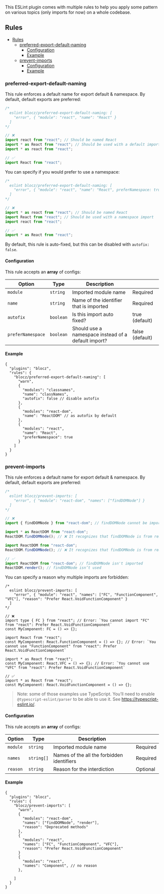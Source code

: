 This ESLint plugin comes with multiple rules to help you apply some pattern on various topics (only imports for now) on a whole codebase.

## Rules

- [Rules](#rules)
  - [preferred-export-default-naming](#preferred-export-default-naming)
    - [Configuration](#configuration)
    - [Example](#example)
  - [prevent-imports](#prevent-imports)
    - [Configuration](#configuration-1)
    - [Example](#example-1)

### preferred-export-default-naming

This rule enforces a default name for export default & namespace. By default, default exports are preferred:

```js
/*
  eslint blocz/preferred-export-default-naming: [
    "error", { "module": "react", "name": "React" }
  ]
*/

// ❌
import react from "react"; // Should be named React
import * as React from "react"; // Should be used with a default import
import * as react from "react";

// ✅
import React from "react";
```

You can specify if you would prefer to use a namespace:

```js
/*
  eslint blocz/preferred-export-default-naming: [
    "error", { "module": "react", "name": "React", preferNamespace: true }
  ]
*/

// ❌
import * as react from "react"; // Should be named React
import React from "react"; // Should be used with a namespace import
import react from "react";

// ✅
import * as React from "react";
```

By default, this rule is auto-fixed, but this can be disabled with `autofix: false`.

#### Configuration

This rule accepts an **array** of configs:

| Option            | Type      | Description                                         |                 |
| ----------------- | --------- | --------------------------------------------------- | --------------- |
| `module`          | `string`  | Imported module name                                | Required        |
| `name`            | `string`  | Name of the identifier that is imported             | Required        |
| `autofix`         | `boolean` | Is this import auto fixed?                          | true (default)  |
| `preferNamespace` | `boolean` | Should use a namespace instead of a default import? | false (default) |

#### Example

```jsonc
{
  "plugins": "blocz",
  "rules": {
    "blocz/preferred-export-default-naming": [
      "warn",
      {
        "modules": "classnames",
        "name": "classNames",
        "autofix": false // disable autofix
      },
      {
        "modules": "react-dom",
        "name": "ReactDOM" // as autofix by default
      },
      {
        "modules": "react",
        "name": "React",
        "preferNamespace": true
      }
    ]
  }
}
```

### prevent-imports

This rule enforces a default name for export default & namespace. By default, default exports are preferred:

```js
/*
  eslint blocz/prevent-imports: [
    "error", { "module": "react-dom", "names": ["findDOMNode"] }
  ]
*/

// ❌
import { findDOMNode } from "react-dom"; // findDOMNode cannot be imported

import * as ReactDOM from "react-dom";
ReactDOM.findDOMNode(); // ❌ It recognizes that findDOMNode is from react-dom

import ReactDOM from "react-dom";
ReactDOM.findDOMNode(); // ❌ It recognizes that findDOMNode is from react-dom

// ✅
import ReactDOM from "react-dom"; // findDOMNode isn't imported
ReactDOM.render(); // findDOMNode isn’t used
```

You can specify a reason why multiple imports are forbidden:

```tsx
/*
  eslint blocz/prevent-imports: [
    "error", { "module": "react", "names": ["FC", "FunctionComponent", "VFC"], "reason": "Prefer React.VoidFunctionComponent" }
  ]
*/

// ❌
import type { FC } from "react"; // Error: `You cannot import "FC" from "react": Prefer React.VoidFunctionComponent`
const MyComponent: FC = () => {};

import React from "react";
const MyComponent: React.FunctionComponent = () => {}; // Error: `You cannot use "FunctionComponent" from "react": Prefer React.VoidFunctionComponent`

import * as React from "react";
const MyComponent: React.VFC = () => {}; // Error: `You cannot use "VFC" from "react": Prefer React.VoidFunctionComponent`

// ✅
import * as React from "react";
const MyComponent: React.VoidFunctionComponent = () => {};
```

> Note: some of those examples use TypeScript. You’ll need to enable `@typescript-eslint/parser` to be able to use it. See https://typescript-eslint.io/.

#### Configuration

This rule accepts an **array** of configs:

| Option   | Type       | Description                                |          |
| -------- | ---------- | ------------------------------------------ | -------- |
| `module` | `string`   | Imported module name                       | Required |
| `names`  | `string[]` | Names of the all the forbidden identifiers | Required |
| `reason` | `string`   | Reason for the interdiction                | Optional |

#### Example

```jsonc
{
  "plugins": "blocz",
  "rules": {
    "blocz/prevent-imports": [
      "warn",
      {
        "modules": "react-dom",
        "names": ["findDOMNode", "render"],
        "reason": "Deprecated methods"
      },
      {
        "modules": "react",
        "names": ["FC", "FunctionComponent", "VFC"],
        "reason": "Prefer React.VoidFunctionComponent"
      }
      {
        "modules": "react",
        "names": "Component", // no reason
      },

    ]
  }
}
```
